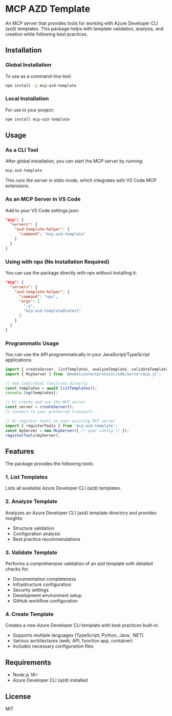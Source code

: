# MCP AZD Template

An MCP server that provides tools for working with Azure Developer CLI (azd) templates. This package helps with template validation, analysis, and creation while following best practices.

## Installation

### Global Installation

To use as a command-line tool:

```bash
npm install -g mcp-azd-template
```

### Local Installation

For use in your project:

```bash
npm install mcp-azd-template
```

## Usage

### As a CLI Tool

After global installation, you can start the MCP server by running:

```bash
mcp-azd-template
```

This runs the server in stdio mode, which integrates with VS Code MCP extensions.

### As an MCP Server in VS Code

Add to your VS Code settings.json:

```json
"mcp": {
  "servers": {
    "azd-template-helper": {
      "command": "mcp-azd-template"
    }
  }
}
```

### Using with npx (No Installation Required)

You can use the package directly with npx without installing it:

```json
"mcp": {
  "servers": {
    "azd-template-helper": {
      "command": "npx",
      "args": [
        "-y",
        "mcp-azd-template@latest"
      ]
    }
  }
}
```

### Programmatic Usage

You can use the API programmatically in your JavaScript/TypeScript applications:

```typescript
import { createServer, listTemplates, analyzeTemplate, validateTemplate } from 'mcp-azd-template';
import { McpServer } from '@modelcontextprotocol/sdk/server/mcp.js';

// Use individual functions directly
const templates = await listTemplates();
console.log(templates);

// Or create and use the MCP server
const server = createServer();
// Connect to your preferred transport...

// Or register tools on your existing MCP server
import { registerTools } from 'mcp-azd-template';
const myServer = new McpServer({ /* your config */ });
registerTools(myServer);
```

## Features

The package provides the following tools:

### 1. List Templates

Lists all available Azure Developer CLI (azd) templates.

### 2. Analyze Template

Analyzes an Azure Developer CLI (azd) template directory and provides insights:
- Structure validation
- Configuration analysis
- Best practice recommendations

### 3. Validate Template

Performs a comprehensive validation of an azd template with detailed checks for:
- Documentation completeness
- Infrastructure configuration
- Security settings
- Development environment setup
- GitHub workflow configuration

### 4. Create Template

Creates a new Azure Developer CLI template with best practices built-in:
- Supports multiple languages (TypeScript, Python, Java, .NET)
- Various architectures (web, API, function app, container)
- Includes necessary configuration files

## Requirements

- Node.js 18+
- Azure Developer CLI (azd) installed

## License

MIT